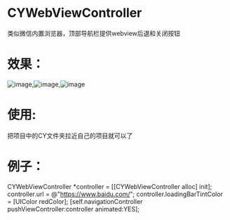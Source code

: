 # CYWebViewController
类似微信内置浏览器，顶部导航栏提供webview后退和关闭按钮 

效果：
===
![image](https://github.com/wheying/CYWebViewController/blob/master/Screenshot/1.PNG),![image](https://github.com/wheying/CYWebViewController/blob/master/Screenshot/2.PNG),![image](https://github.com/wheying/CYWebViewController/blob/master/Screenshot/3.PNG)

使用:
===
把项目中的CY文件夹拉近自己的项目就可以了

例子：
=====
CYWebViewController *controller = [[CYWebViewController alloc] init];
controller.url = @"https://www.baidu.com/";
controller.loadingBarTintColor = [UIColor redColor];
[self.navigationController pushViewController:controller animated:YES];
